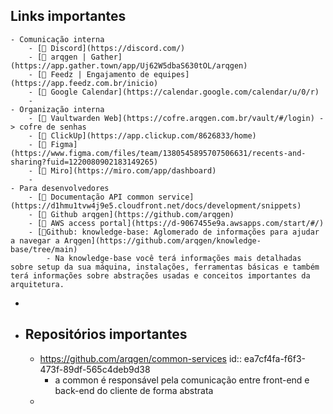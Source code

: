 ## Links importantes
	- Comunicação interna
		- [🔗 Discord](https://discord.com/)
		- [🔗 arqgen | Gather](https://app.gather.town/app/Uj62W5dbaS630tOL/arqgen)
		- [🔗 Feedz | Engajamento de equipes](https://app.feedz.com.br/inicio)
		- [🔗 Google Calendar](https://calendar.google.com/calendar/u/0/r)
		-
	- Organização interna
		- [🔗 Vaultwarden Web](https://cofre.arqgen.com.br/vault/#/login) -> cofre de senhas
		- [🔗 ClickUp](https://app.clickup.com/8626833/home)
		- [🔗 Figma](https://www.figma.com/files/team/1380545895707506631/recents-and-sharing?fuid=1220080902183149265)
		- [🔗 Miro](https://miro.com/app/dashboard)
		-
	- Para desenvolvedores
		- [🔗 Documentação API common service](https://d1hmu1tvw4j9e5.cloudfront.net/docs/development/snippets)
		- [🔗 Github arqgen](https://github.com/arqgen)
		- [🔗 AWS access portal](https://d-9067455e9a.awsapps.com/start/#/)
		- [🔗Github: knowledge-base: Aglomerado de informações para ajudar a navegar a Arqgen](https://github.com/arqgen/knowledge-base/tree/main)
			- Na knowledge-base você terá informações mais detalhadas sobre setup da sua máquina, instalações, ferramentas básicas e também terá informações sobre abstrações usadas e conceitos importantes da arquitetura.
-
- ## Repositórios importantes
	- https://github.com/arqgen/common-services
	  id:: ea7cf4fa-f6f3-473f-89df-565c4deb9d38
		- a common é responsável pela comunicação entre front-end e back-end do cliente de forma abstrata
	-